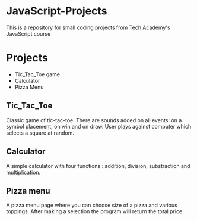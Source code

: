 # JavaScript-Projects

This is a repository for small coding projects from Tech Academy's JavaScript course
# Projects
* Tic_Tac_Toe game
* Calculator
* Pizza Menu

## Tic_Tac_Toe

Classic game of tic-tac-toe. There are sounds added on all events: on a symbol placement, on win and on draw. User plays against computer which selects a square at random. 

## Calculator

A simple calculator with four functions : addition, division, substraction and multiplication.

## Pizza menu

A pizza menu page where you can choose size of a pizza and various toppings. After making a selection the program will return the total price.
